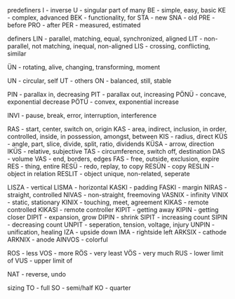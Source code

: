 predefiners 
I - inverse
U - singular part of many
BE - simple, easy, basic
KE - complex, advanced
BEK - functionality, for
STA - new
SNA - old
PRE - before
PRO - after 
PER - measured, estimated

definers
LIN - parallel, matching, equal, synchronized, aligned
LIT - non-parallel, not matching, inequal, non-aligned
LIS - crossing, conflicting, similar

ÜN - rotating, alive, changing, transforming, moment

UN - circular, self
UT - others
ON - balanced, still, stable

PIN - parallax in, decreasing 
PIT - parallax out, increasing
PÖNÜ - concave, exponential decrease
PÖTÜ - convex, exponential increase

INVI - pause, break, error, interruption, interference

RAS - start, center, switch on, origin
KAS - area, indirect, inclusion, in order, controlled, inside, in possession, amongst, between
KIS - radius, direct
KÜS - angle, part, slice, divide, split, ratio, dividends
KÜSA - arrow, direction
IKÜS - relative, subjective
TAS - circumference, switch off, destination
DAS - volume
VAS - end, borders, edges
FAS - free, outside, exclusion, expire
RES - thing, entire
RESÜ - redo, replay, to copy
RESÜN - copy
RESLIN - object in relation
RESLIT - object unique, non-related, seperate


LISZA - vertical 
LISMA - horizontal
KASKI - padding
FASKI - margin 
NIRAS - straight, controlled
NIVAS - non-straight, freemoving
VASNIX - infinity
VINIX - static, stationary
KINIX - touching, meet, agreement
KIKAS - remote controlled
KIKASI - remote controller
KIPIT - getting away
KIPIN - getting closer
DIPIT - expansion, grow
DIPIN - shrink
SIPIT - increasing count
SIPIN - decreasing count
UNPIT - seperation, tension, voltage, injury
UNPIN - unification, healing
IZA - upside down 
IMA - rightside left
ARKSIX - cathode 
ARKNIX - anode
AINVOS - colorful

ROS - less
VOS - more
RÖS - very least
VÖS - very much
RUS - lower limit of 
VUS - upper limit of

NAT - reverse, undo
 
sizing
TO - full
SO - semi/half
KO - quarter
